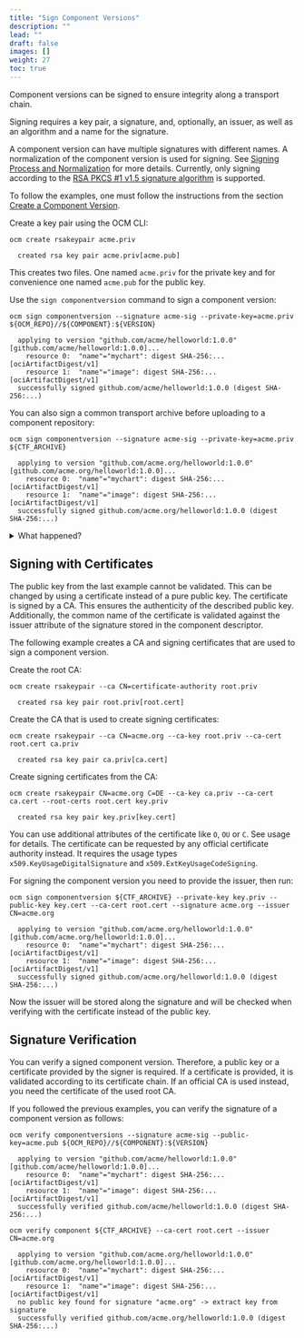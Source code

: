 ```yaml
---
title: "Sign Component Versions"
description: ""
lead: ""
draft: false
images: []
weight: 27
toc: true
---
```


Component versions can be signed to ensure integrity along a transport chain.

Signing requires a key pair, a signature, and, optionally, an issuer, as well as an algorithm and a
name for the signature.

A component version can have multiple signatures with different names. A normalization of the
component version is used for signing. See [Signing Process and Normalization](https://github.com/open-component-model/ocm-spec/blob/main/doc/02-processing/03-signing-process.md) for more details.
Currently, only signing according to the
[RSA PKCS #1 v1.5 signature algorithm](https://datatracker.ietf.org/doc/html/rfc3447) is supported.

To follow the examples, one must follow the instructions from the section [Create a Component Version](/docs/getting-started/getting-started-with-ocm/create-a-component-version).

Create a key pair using the OCM CLI:

```shell
ocm create rsakeypair acme.priv
```

```
  created rsa key pair acme.priv[acme.pub]
```

This creates two files. One named `acme.priv` for the private key and for convenience one named
`acme.pub` for the public key.

Use the `sign componentversion` command to sign a component version:

```shell
ocm sign componentversion --signature acme-sig --private-key=acme.priv ${OCM_REPO}//${COMPONENT}:${VERSION}
```

```
  applying to version "github.com/acme/helloworld:1.0.0"[github.com/acme/helloworld:1.0.0]...
    resource 0:  "name"="mychart": digest SHA-256:...[ociArtifactDigest/v1]
    resource 1:  "name"="image": digest SHA-256:...[ociArtifactDigest/v1]
  successfully signed github.com/acme/helloworld:1.0.0 (digest SHA-256:...)
```

You can also sign a common transport archive before uploading to a component
repository:

```shell
ocm sign componentversion --signature acme-sig --private-key=acme.priv ${CTF_ARCHIVE}
```

```
  applying to version "github.com/acme.org/helloworld:1.0.0"[github.com/acme.org/helloworld:1.0.0]...
    resource 0:  "name"="mychart": digest SHA-256:...[ociArtifactDigest/v1]
    resource 1:  "name"="image": digest SHA-256:...[ociArtifactDigest/v1]
  successfully signed github.com/acme.org/helloworld:1.0.0 (digest SHA-256:...)
```

<details><summary>What happened?</summary>

Digests will be created for all described artifacts and referenced component versions. Then for the
top-level component versions, the component-version digests are signed. The signature and digests are
stored in the component descriptor(s):

```shell
jq . ${CTF_ARCHIVE}/artifact-index.json
```

```json
{
  "schemaVersion": 1,
  "artifacts": [
    {
      "repository": "component-descriptors/github.com/acme.org/helloworld",
      "tag": "1.0.0",
      "digest": "sha256:02b12782d66fc6504f0003bb11a8e2610ac8f3d616bc1a4545df17a6e9aca5c6"
    }
  ]
}
```

Beside the digests of the component descriptor layer, nothing has changed:

```shell
jq . ${CTF_ARCHIVE}/blobs/sha256.02b12782d66fc6504f0003bb11a8e2610ac8f3d616bc1a4545df17a6e9aca5c6
```

```json
{
  "schemaVersion": 2,
  "mediaType": "application/vnd.oci.image.manifest.v1+json",
  "config": {
    "mediaType": "application/vnd.ocm.software.component.config.v1+json",
    "digest": "sha256:38ba9898cb8d2c5ad34274549632836b391f5acc96268f0276d6857e87b97141",
    "size": 201
  },
  "layers": [
    {
      "mediaType": "application/vnd.ocm.software.component-descriptor.v2+yaml+tar",
      "digest": "sha256:c9705f0045f91c2cba49ce922dd65da27e66796e3a1fdc7a6fc01058357f2cd4",
      "size": 3584
    },
    {
      "mediaType": "application/vnd.oci.image.manifest.v1+tar+gzip",
      "digest": "sha256:125cf912d0f67b2b49e4170e684638a05a12f2fcfbdf3571e38a016273620b54",
      "size": 16119
    }
  ]
}
```

```shell
tar xvf ${CTF_ARCHIVE}/blobs/sha256.c9705f0045f91c2cba49ce922dd65da27e66796e3a1fdc7a6fc01058357f2cd4 -O - component-descriptor.yaml
```

```yaml
meta:
  schemaVersion: v2
component:
  name: github.com/acme.org/helloworld
  version: 1.0.0
  provider: acme.org
  componentReferences: []
  repositoryContexts: []
  resources:
  - access:
      localReference: sha256:125cf912d0f67b2b49e4170e684638a05a12f2fcfbdf3571e38a016273620b54
      mediaType: application/vnd.oci.image.manifest.v1+tar+gzip
      referenceName: github.com/acme.org/helloworld/podinfo:6.7.0
      type: localBlob
    digest:
      ...
    name: mychart
    relation: local
    type: helmChart
    version: 1.0.0
  - access:
      imageReference: gcr.io/google_containers/echoserver:1.10
      type: ociArtifact
    digest:
      ...
    name: image
    relation: external
    type: ociArtifact
    version: 1.0.0
  sources: []
signatures:
- digest:
    ...
  name: acme-sig
  signature:
    algorithm: RSASSA-PKCS1-V1_5
    mediaType: application/vnd.ocm.signature.rsa
    value: ...
```

</details>

## Signing with Certificates

The public key from the last example cannot be validated. This can be changed by using a certificate
instead of a pure public key. The certificate is signed by a CA. This ensures the authenticity of the
described public key. Additionally, the common name of the certificate is validated against the issuer
attribute of the signature stored in the component descriptor.

The following example creates a CA and signing certificates that are used to sign a component version.

Create the root CA:

```shell
ocm create rsakeypair --ca CN=certificate-authority root.priv
```

```
  created rsa key pair root.priv[root.cert]
```

Create the CA that is used to create signing certificates:

```shell
ocm create rsakeypair --ca CN=acme.org --ca-key root.priv --ca-cert root.cert ca.priv
```

```
  created rsa key pair ca.priv[ca.cert]
```

Create signing certificates from the CA:

```shell
ocm create rsakeypair CN=acme.org C=DE --ca-key ca.priv --ca-cert ca.cert --root-certs root.cert key.priv
```

```
  created rsa key pair key.priv[key.cert]
```

You can use additional attributes of the certificate like `O`, `OU` or `C`. See usage for details.
The certificate can be requested by any official certificate authority instead. It requires the usage types `x509.KeyUsageDigitalSignature` and `x509.ExtKeyUsageCodeSigning`.

For signing the component version you need to provide the issuer, then run:

```shell
ocm sign componentversion ${CTF_ARCHIVE} --private-key key.priv --public-key key.cert --ca-cert root.cert --signature acme.org --issuer CN=acme.org
```

```
  applying to version "github.com/acme.org/helloworld:1.0.0"[github.com/acme.org/helloworld:1.0.0]...
    resource 0:  "name"="mychart": digest SHA-256:...[ociArtifactDigest/v1]
    resource 1:  "name"="image": digest SHA-256:...[ociArtifactDigest/v1]
  successfully signed github.com/acme.org/helloworld:1.0.0 (digest SHA-256:...)
```

Now the issuer will be stored along the signature and will be checked when verifying with the certificate
instead of the public key.

## Signature Verification

You can verify a signed component version. Therefore, a public key or a certificate provided by the
signer is required. If a certificate is provided, it is validated according to its certificate chain.
If an official CA is used instead, you need the certificate of the used root CA.

If you followed the previous examples, you can verify the signature of a component version as follows:

```shell
ocm verify componentversions --signature acme-sig --public-key=acme.pub ${OCM_REPO}//${COMPONENT}:${VERSION}
```

```
  applying to version "github.com/acme/helloworld:1.0.0"[github.com/acme/helloworld:1.0.0]...
    resource 0:  "name"="mychart": digest SHA-256:...[ociArtifactDigest/v1]
    resource 1:  "name"="image": digest SHA-256:...[ociArtifactDigest/v1]
  successfully verified github.com/acme/helloworld:1.0.0 (digest SHA-256:...)
```

```shell
ocm verify component ${CTF_ARCHIVE} --ca-cert root.cert --issuer CN=acme.org
```

```
  applying to version "github.com/acme.org/helloworld:1.0.0"[github.com/acme.org/helloworld:1.0.0]...
    resource 0:  "name"="mychart": digest SHA-256:...[ociArtifactDigest/v1]
    resource 1:  "name"="image": digest SHA-256:...[ociArtifactDigest/v1]
  no public key found for signature "acme.org" -> extract key from signature
  successfully verified github.com/acme.org/helloworld:1.0.0 (digest SHA-256:...)
```
